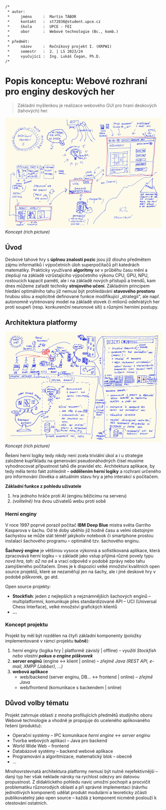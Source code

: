```text
/*
 * autor:
 *     jméno     :  Martin TÁBOR
 *     kontakt   :  st72836@student.upce.cz
 *     škola     :  UPCE - FEI
 *     obor      :  Webové technologie (Bc., komb.)
 *
 * předmět:
 *     název     :  Ročníkový projekt I. (KRPW1)
 *     semestr   :  2. | LS 2023/24
 *     vyučující :  Ing. Lukáš Čegan, Ph.D.
/*
```

# Popis konceptu: Webové rozhraní pro enginy deskových her

> Základní myšlenkou je realizace webového GUI pro hraní deskových (tahových) her.

![Rich picture &ndash; koncept projektu](draft_1-2.jpg)
*Koncept (rich picture)*

## Úvod

Deskové tahové hry s **úplnou znalostí pozic** jsou již dlouho předmětem zájmu informatiků i výpočetních úloh superpočítačů při katedrách matematiky.
Prakticky využívané **algoritmy** se v průběhu času mění a zlepšují na základě vzrůstajícího výpočetního výkonu CPU, GPU, NPU, rostoucích kapacit pamětí, ale i na základě nových přístupů a trendů, kam dnes můžeme zařadit techniky **strojového učení**. Základním principem hledání optimálního tahu již nemusí být prohledávání **stavového prostoru** hrubou silou a explicitně definované funkce modifikující &bdquo;strategii&ldquo;, ale např. autonomně vytrénovaný model na základě stovek či milionů odehrátých her proti soupeři (resp. konkurenční neuronové síti) s různými herními postupy.

## Architektura platformy

![Rich picture &ndash; koncept projektu](draft_2-2.jpg)
*Koncept (rich picture)*

Řešení herní logiky tedy nikdy není zcela triviální úkol a i u strategie založené kupříkladu na generování pseudonáhodných čísel musíme vyhodnocovat přípustnost tahů dle pravidel etc.
Architektura aplikace, by tedy měla tento fakt zohlednit &ndash; **oddělením herní logiky** a rozhraní určeného pro informování člověka o aktuálním stavu hry a jeho interakci s počítačem.

**Základní funkce z pohledu uživatele**

1. hra jednoho hráče proti AI (enginu běžícímu na serveru)
2. *(volitelně)* hra dvou uživatelů webu proti sobě

### Herní enginy

V roce 1997 poprvé porazil počítač **IBM Deep Blue** mistra světa Garriho Kasparova v šachu. Od té doby uběhlo již hodně času a velmi obstojným šachystou se může stát téměř jakýkoliv notebook či smartphone prostou instalací šachového programu &ndash; optimálně tzv. šachového enginu.

**Šachový engine** je většinou vysoce výkonná a sofistikovaná aplikace, která zpracovává herní logiku &ndash; v základě jako vstup přijímá různé povely typu *nová hra*, *tah: a2 na a4* a vrací odpověd v podobě zprávy nebo tahu zamýšleného počítačem. Dnes je k dispozici velké množství kvalitních open source projektů, které se nezaměřují jen na šachy, ale i jiné deskové hry v podobě piškvorek, go atd.

Open source projekty:
- **Stockfish**: jeden z nejlepších a nejznámnějších šachových enginů &ndash; multiplatformní, komunikuje přes standardizované API &ndash; UCI (Universal Chess Interface), velké množství grafických klientů
- **&hellip;**

### Koncept projektu

Projekt by měl být rozdělen na čtyři základní komponenty (položky implementované v rámci projektu **tučně**):

1. herní enginy (logika hry | platformě závislý | offline) &ndash; *využití Stockfish nebo vlastní **pokus o engine piškvorek***
2. **server enginů** (engine <-> klient | online) &ndash; *zřejmě Java (REST API, e-mail, XMPP (Jabber), &hellip;)*
3. **webová aplikace**
   - web/backend (server enginu, DB&hellip; <-> frontend | online) &ndash; *zřejmě Java*
   - web/frontend (komunikace s backendem | online)

## Důvod volby tématu

Projekt zahrnuje oblasti z mnoha profilujících předmětů studijního oboru Webové technologie a vhodně je propojuje do uceleného aplikovaného řešení (produktu):
- Operační systémy &ndash; IPC komunikace *herní engine* <-> *server enginu*
- Tvorba webových aplikací &ndash; Java pro backend
- World Wide Web &ndash; frontend
- Databázové systémy &ndash; backend webové aplikace
- Programování a algoritmizace, matematický blok &ndash; obecně
- &hellip;

Mnohovrstevnatá architektura platformy nemusí být nutně nejefektivnější &ndash; daný typ her však neklade nároky na rychlost odezvy ani datovou propustnost. Z didaktického pohledu navíc umožní pochopit a procvičit problematiku různorodých oblastí a při správné implementaci (návrhu jednotlivých komponent) udělat produkt modulární a teoreticky zčásti publikovatelný jako open source &ndash; každá z komponent nicméně poslouží k otestování ostatních.
